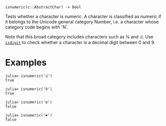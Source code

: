 ```
isnumeric(c::AbstractChar) -> Bool
```

Tests whether a character is numeric. A character is classified as numeric if it belongs to the Unicode general category Number, i.e. a character whose category code begins with 'N'.

Note that this broad category includes characters such as ¾ and ௰. Use [`isdigit`](@ref) to check whether a character is a decimal digit between 0 and 9.

# Examples

```jldoctest
julia> isnumeric('௰')
true

julia> isnumeric('9')
true

julia> isnumeric('α')
false

julia> isnumeric('❤')
false
```
